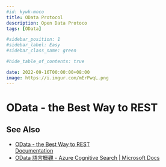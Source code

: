 ```yaml
---
#id: kywk-moco
title: OData Protocol
description: Open Data Protoco
tags: [OData]

#sidebar_position: 1
#sidebar_label: Easy
#sidebar_class_name: green

#hide_table_of_contents: true

date: 2022-09-16T00:00:00+08:00
image: https://i.imgur.com/mErPwqL.png
---
```


OData - the Best Way to REST
============================










See Also
--------

- [OData - the Best Way to REST](https://www.odata.org)  
  [Documentation](https://www.odata.org/documentation/) 
- [OData 語言概觀 - Azure Cognitive Search | Microsoft Docs](https://docs.microsoft.com/zh-tw/azure/search/query-odata-filter-orderby-syntax)
